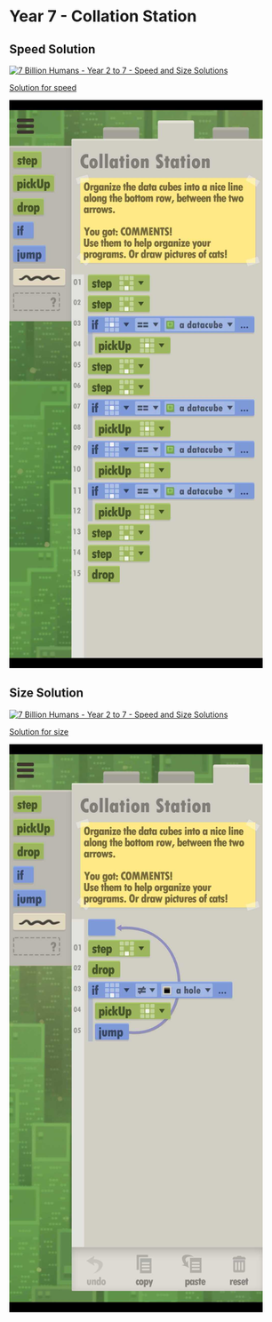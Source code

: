 # Year 7 - Collation Station

## Speed Solution
[![7 Billion Humans - Year 2 to 7 - Speed and Size Solutions](https://img.youtube.com/vi/4mtJ3X_XIJ8/0.jpg)](https://www.youtube.com/watch?v=4mtJ3X_XIJ8&t=709s)

[Solution for speed](speedSolution.txt)

![Solution for speed](speedSolution.JPEG "Year 7 - Speed")

## Size Solution
[![7 Billion Humans - Year 2 to 7 - Speed and Size Solutions](https://img.youtube.com/vi/4mtJ3X_XIJ8/0.jpg)](https://www.youtube.com/watch?v=4mtJ3X_XIJ8&t=884s)

[Solution for size](sizeSolution.txt)

![Solution for size](sizeSolution.JPEG "Year 7 - Size")